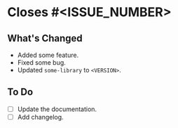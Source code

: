 # Closes #<ISSUE_NUMBER>

## What's Changed

- Added some feature.
- Fixed some bug.
- Updated `some-library` to `<VERSION>`.

## To Do

- [ ] Update the documentation.
- [ ] Add changelog.
